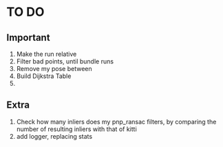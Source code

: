 # TO DO  
## Important
1. Make the run relative
2. Filter bad points, until bundle runs
3. Remove my pose between
4. Build Dijkstra Table
5. 
## Extra
1. Check how many inliers does my pnp_ransac filters, by comparing 
the number of resulting inliers with that of kitti
2. add logger, replacing stats